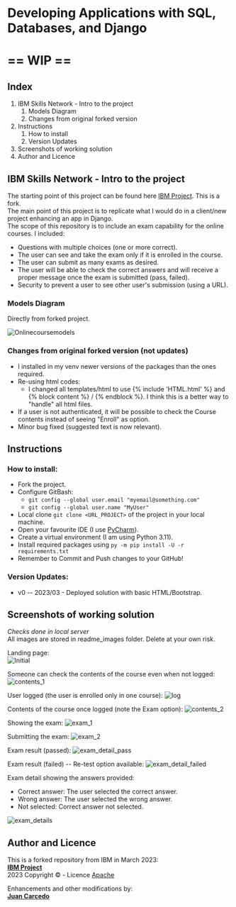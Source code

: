 # Developing Applications with SQL, Databases, and Django
# == WIP ==
## Index
1) IBM Skills Network - Intro to the project
   1) Models Diagram
   2) Changes from original forked version
2) Instructions
   1) How to install
   2) Version Updates
3) Screenshots of working solution
4) Author and Licence


## IBM Skills Network - Intro to the project
The starting point of this project can be found here [IBM Project](https://github.com/ibm-developer-skills-network/final-cloud-app-with-database). This is a fork.  
The main point of this project is to replicate what I would do in a client/new project enhancing an app in Django.  
The scope of this repository is to include an exam capability for the online courses. I included:
+ Questions with multiple choices (one or more correct).  
+ The user can see and take the exam only if it is enrolled in the course.
+ The user can submit as many exams as desired.
+ The user will be able to check the correct answers and will receive a proper message once the exam is submitted (pass, failed).
+ Security to prevent a user to see other user's submission (using a URL).

### Models Diagram
Directly from forked project.

![Onlinecoursemodels](https://github.com/JuanCarcedo/final-cloud-app-with-database/blob/master/static/media/course_images/onlinecourse_app_er.png)

### Changes from original forked version (not updates)
- I installed in my venv newer versions of the packages than the ones required.
- Re-using html codes:
  - I changed all templates/html to use {% include 'HTML.html' %} and {% block content %} / {% endblock %}. I think this is a better way to "handle" all html files.
- If a user is not authenticated, it will be possible to check the Course contents instead of seeing "Enroll" as option.
- Minor bug fixed (suggested text is now relevant).

## Instructions
### How to install:  
- Fork the project.
- Configure GitBash:
  - `git config --global user.email "myemail@something.com"`
  - `git config --global user.name "MyUser"`
- Local clone `git clone <URL_PROJECT>` of the project in your local machine.
- Open your favourite IDE (I use [PyCharm](https://www.jetbrains.com/pycharm/)).
- Create a virtual environment (I am using Python 3.11).
- Install required packages using `py -m pip install -U -r requirements.txt`
- Remember to Commit and Push changes to your GitHub!

### Version Updates:  
+ v0 -- 2023/03 - Deployed solution with basic HTML/Bootstrap.

## Screenshots of working solution
_Checks done in local server_  
All images are stored in readme_images folder. Delete at your own risk.  

Landing page:  
![Initial](readme_images/home_page.jpg)

Someone can check the contents of the course even when not logged:
![contents_1](readme_images/course_contents_when_not_logged.jpg)

User logged (the user is enrolled only in one course):
![log](readme_images/user_logged.jpg)

Contents of the course once logged (note the Exam option):
![contents_2](readme_images/show_exam.jpg)

Showing the exam:
![exam_1](readme_images/exam_detail2.jpg)

Submitting the exam:
![exam_2](readme_images/submit_exam.jpg)

Exam result (passed):
![exam_detail_pass](readme_images/exam_passed.jpg)

Exam result (failed) -- Re-test option available:
![exam_detail_failed](readme_images/exam_failed.jpg)

Exam detail showing the answers provided:
- Correct answer: The user selected the correct answer.
- Wrong answer: The user selected the wrong answer.
- Not selected: Correct answer not selected.

![exam_details](readme_images/exam_detail.jpg)

## Author and Licence
This is a forked repository from IBM in March 2023:  
**[IBM Project](https://github.com/ibm-developer-skills-network/final-cloud-app-with-database)**  
2023 Copyright © - Licence [Apache](https://github.com/ibm-developer-skills-network/final-cloud-app-with-database/blob/master/LICENSE)  

Enhancements and other modifications by:  
**[Juan Carcedo](https://github.com/JuanCarcedo)**  
